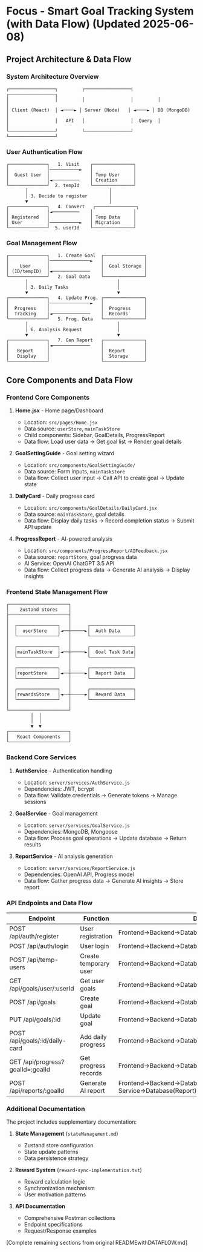 # Focus - Smart Goal Tracking System (with Data Flow) (Updated 2025-06-08)

## Project Architecture & Data Flow

### System Architecture Overview

```
┌─────────────────┐         ┌─────────────────┐         ┌─────────────────┐
│                 │         │                 │         │                 │
│ Client (React)  │ ◄────► │ Server (Node)   │ ◄────► │ DB (MongoDB)    │
│                 │   API   │                 │  Query  │                 │
└─────────────────┘         └─────────────────┘         └─────────────────┘
```

### User Authentication Flow

```
┌──────────────┐   1. Visit    ┌───────────────┐
│              │───────────►   │               │
│  Guest User  │               │ Temp User     │
│              │◄──────────    │ Creation      │
└──────────────┘  2. tempId    └───────────────┘
       │                              │
       │ 3. Decide to register        │
       ▼                              │
┌──────────────┐   4. Convert   ┌───────────────┐
│              │◄──────────    │               │
│ Registered   │               │ Temp Data     │
│ User         │───────────►   │ Migration     │
└──────────────┘  5. userId    └───────────────┘
```

### Goal Management Flow

```
┌──────────────┐   1. Create Goal  ┌───────────────┐
│              │───────────────►   │               │
│    User      │                   │  Goal Storage │
│ (ID/tempID)  │◄──────────────    │               │
└──────────────┘   2. Goal Data    └───────────────┘
       │                                 │
       │ 3. Daily Tasks                  │
       ▼                                 ▼
┌──────────────┐   4. Update Prog. ┌───────────────┐
│              │───────────────►   │               │
│  Progress    │                   │  Progress     │
│  Tracking    │◄──────────────    │  Records      │
└──────────────┘   5. Prog. Data   └───────────────┘
       │                                 │
       │ 6. Analysis Request             │
       ▼                                 ▼
┌──────────────┐   7. Gen Report   ┌───────────────┐
│              │◄──────────────    │               │
│   Report     │                   │  Report       │
│   Display    │                   │  Storage      │
└──────────────┘                   └───────────────┘
```

## Core Components and Data Flow

### Frontend Core Components

1. **Home.jsx** - Home page/Dashboard
   - Location: `src/pages/Home.jsx`
   - Data source: `userStore`, `mainTaskStore`
   - Child components: Sidebar, GoalDetails, ProgressReport
   - Data flow: Load user data → Get goal list → Render goal details

2. **GoalSettingGuide** - Goal setting wizard
   - Location: `src/components/GoalSettingGuide/`
   - Data source: Form inputs, `mainTaskStore`
   - Data flow: Collect user input → Call API to create goal → Update state

3. **DailyCard** - Daily progress card
   - Location: `src/components/GoalDetails/DailyCard.jsx`
   - Data source: `mainTaskStore`, goal details
   - Data flow: Display daily tasks → Record completion status → Submit API update

4. **ProgressReport** - AI-powered analysis
   - Location: `src/components/ProgressReport/AIFeedback.jsx`
   - Data source: `reportStore`, goal progress data
   - AI Service: OpenAI ChatGPT 3.5 API
   - Data flow: Collect progress data → Generate AI analysis → Display insights

### Frontend State Management Flow

```
┌──────────────────────┐
│    Zustand Stores    │
├──────────────────────┤
│                      │
│  ┌───────────────┐   │      ┌────────────────┐
│  │  userStore    │◄──┼─────►│  Auth Data     │
│  └───────────────┘   │      └────────────────┘
│                      │
│  ┌───────────────┐   │      ┌────────────────┐
│  │mainTaskStore  │◄──┼─────►│  Goal Task Data│
│  └───────────────┘   │      └────────────────┘
│                      │
│  ┌───────────────┐   │      ┌────────────────┐
│  │reportStore    │◄──┼─────►│  Report Data   │
│  └───────────────┘   │      └────────────────┘
│                      │
│  ┌───────────────┐   │      ┌────────────────┐
│  │rewardsStore   │◄──┼─────►│  Reward Data   │
│  └───────────────┘   │      └────────────────┘
│                      │
└──────────────────────┘
         │  │
         │  │
         ▼  ▼
┌──────────────────────┐
│   React Components   │
└──────────────────────┘
```

### Backend Core Services

1. **AuthService** - Authentication handling
   - Location: `server/services/AuthService.js`
   - Dependencies: JWT, bcrypt
   - Data flow: Validate credentials → Generate tokens → Manage sessions

2. **GoalService** - Goal management
   - Location: `server/services/GoalService.js`
   - Dependencies: MongoDB, Mongoose
   - Data flow: Process goal operations → Update database → Return results

3. **ReportService** - AI analysis generation
   - Location: `server/services/ReportService.js`
   - Dependencies: OpenAI API, Progress model
   - Data flow: Gather progress data → Generate AI insights → Store report

### API Endpoints and Data Flow

| Endpoint | Function | Data Flow |
|------|------|---------|
| POST /api/auth/register | User registration | Frontend→Backend→Database(User) |
| POST /api/auth/login | User login | Frontend→Backend→Database(User)→Frontend(JWT) |
| POST /api/temp-users | Create temporary user | Frontend→Backend→Database(TempUser)→Frontend(tempId) |
| GET /api/goals/user/:userId | Get user goals | Frontend→Backend→Database(Goal)→Frontend |
| POST /api/goals | Create goal | Frontend→Backend→Database(Goal)→Frontend |
| PUT /api/goals/:id | Update goal | Frontend→Backend→Database(Goal)→Frontend |
| POST /api/goals/:id/daily-card | Add daily progress | Frontend→Backend→Database(Goal.dailyCards)→Frontend |
| GET /api/progress?goalId=:goalId | Get progress records | Frontend→Backend→Database(Goal)→Frontend |
| POST /api/reports/:goalId | Generate AI report | Frontend→Backend→Database(Goal)→Report Service→Database(Report)→Frontend |

### Additional Documentation

The project includes supplementary documentation:

1. **State Management** (`stateManagement.md`)
   - Zustand store configuration
   - State update patterns
   - Data persistence strategy

2. **Reward System** (`reward-sync-implementation.txt`)
   - Reward calculation logic
   - Synchronization mechanism
   - User motivation patterns

3. **API Documentation**
   - Comprehensive Postman collections
   - Endpoint specifications
   - Request/Response examples

[Complete remaining sections from original READMEwithDATAFLOW.md] 